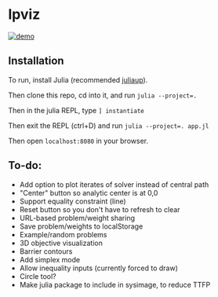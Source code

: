 # lpviz


[![demo](https://github.com/user-attachments/assets/1cfa5ef2-16d6-40cc-a157-84fb04ba56f2)](https://github.com/user-attachments/assets/1cfa5ef2-16d6-40cc-a157-84fb04ba56f2)


## Installation

To run, install Julia (recommended [juliaup](https://github.com/JuliaLang/juliaup?tab=readme-ov-file#mac-linux-and-freebsd)).

Then clone this repo, cd into it, and run `julia --project=.`

Then in the julia REPL, type `] instantiate`

Then exit the REPL (ctrl+D) and run `julia --project=. app.jl`

Then open `localhost:8080` in your browser.








## To-do:

- Add option to plot iterates of solver instead of central path
- "Center" button so analytic center is at 0,0
- Support equality constraint (line)
- Reset button so you don't have to refresh to clear
- URL-based problem/weight sharing
- Save problem/weights to localStorage
- Example/random problems
- 3D objective visualization
- Barrier contours
- Add simplex mode
- Allow inequality inputs (currently forced to draw)
- Circle tool?
- Make julia package to include in sysimage, to reduce TTFP
